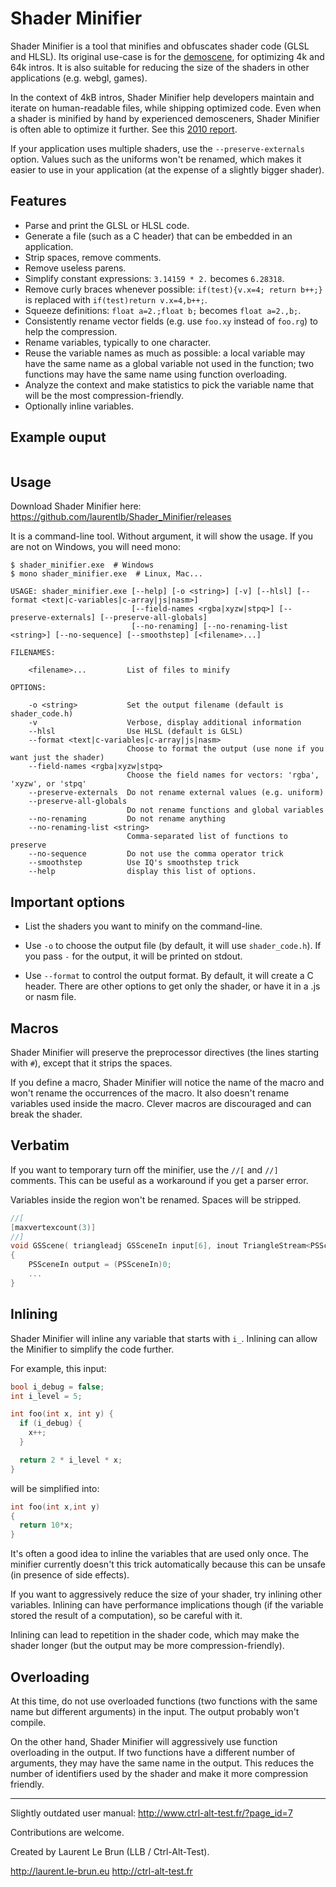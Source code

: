 # Shader Minifier


Shader Minifier is a tool that minifies and obfuscates shader code
(GLSL and HLSL). Its original use-case is for the
[demoscene](https://en.wikipedia.org/wiki/Demoscene), for optimizing
4k and 64k intros. It is also suitable for reducing the size of the
shaders in other applications (e.g. webgl, games).

In the context of 4kB intros, Shader Minifier help developers maintain and
iterate on human-readable files, while shipping optimized code. Even when a
shader is minified by hand by experienced demosceners, Shader Minifier is often
able to optimize it further. See this
[2010 report](https://www.ctrl-alt-test.fr/2010/glsl-minifier-smaller-and-smaller/).

If your application uses multiple shaders, use the `--preserve-externals`
option. Values such as the uniforms won't be renamed, which makes it easier to
use in your application (at the expense of a slightly bigger shader).

## Features

- Parse and print the GLSL or HLSL code.
- Generate a file (such as a C header) that can be embedded in an application.
- Strip spaces, remove comments.
- Remove useless parens.
- Simplify constant expressions: `3.14159 * 2.` becomes `6.28318`.
- Remove curly braces whenever possible: `if(test){v.x=4; return b++;}` is
replaced with `if(test)return v.x=4,b++;`.
- Squeeze definitions: `float a=2.;float b;` becomes `float a=2.,b;`.
- Consistently rename vector fields (e.g. use `foo.xy` instead of `foo.rg`) to
help the compression.
- Rename variables, typically to one character.
- Reuse the variable names as much as possible: a local variable may have the
same name as a global variable not used in the function; two functions may have
the same name using function overloading.
- Analyze the context and make statistics to pick the variable name that will be
the most compression-friendly.
- Optionally inline variables.

## Example ouput

```c

```

## Usage

Download Shader Minifier here:
  https://github.com/laurentlb/Shader_Minifier/releases

It is a command-line tool. Without argument, it will show the usage. If you are
not on Windows, you will need mono:

```
$ shader_minifier.exe  # Windows
$ mono shader_minifier.exe  # Linux, Mac...
```

```
USAGE: shader_minifier.exe [--help] [-o <string>] [-v] [--hlsl] [--format <text|c-variables|c-array|js|nasm>]
                           [--field-names <rgba|xyzw|stpq>] [--preserve-externals] [--preserve-all-globals]
                           [--no-renaming] [--no-renaming-list <string>] [--no-sequence] [--smoothstep] [<filename>...]

FILENAMES:

    <filename>...         List of files to minify

OPTIONS:

    -o <string>           Set the output filename (default is shader_code.h)
    -v                    Verbose, display additional information
    --hlsl                Use HLSL (default is GLSL)
    --format <text|c-variables|c-array|js|nasm>
                          Choose to format the output (use none if you want just the shader)
    --field-names <rgba|xyzw|stpq>
                          Choose the field names for vectors: 'rgba', 'xyzw', or 'stpq'
    --preserve-externals  Do not rename external values (e.g. uniform)
    --preserve-all-globals
                          Do not rename functions and global variables
    --no-renaming         Do not rename anything
    --no-renaming-list <string>
                          Comma-separated list of functions to preserve
    --no-sequence         Do not use the comma operator trick
    --smoothstep          Use IQ's smoothstep trick
    --help                display this list of options.
```

## Important options

* List the shaders you want to minify on the command-line.

* Use `-o` to choose the output file (by default, it will use `shader_code.h`).
  If you pass `-` for the output, it will be printed on stdout.

* Use `--format` to control the output format. By default, it will create a C
  header. There are other options to get only the shader, or have it in a .js or
  nasm file.

## Macros

Shader Minifier will preserve the preprocessor directives (the lines starting
with `#`), except that it strips the spaces.

If you define a macro, Shader Minifier will notice the name of the macro and
won't rename the occurrences of the macro. It also doesn't rename variables used
inside the macro. Clever macros are discouraged and can break the shader.

## Verbatim

If you want to temporary turn off the minifier, use the `//[` and `//]` comments. This can be useful as a workaround if you get a parser error.

Variables inside the region won't be renamed. Spaces will be stripped.

```c
//[
[maxvertexcount(3)]
//]
void GSScene( triangleadj GSSceneIn input[6], inout TriangleStream<PSSceneIn> OutputStream )
{   
    PSSceneIn output = (PSSceneIn)0;
    ...
}
```

## Inlining

Shader Minifier will inline any variable that starts with `i_`. Inlining can allow the Minifier to simplify the code further.

For example, this input:

```c
bool i_debug = false;
int i_level = 5;

int foo(int x, int y) {
  if (i_debug) {
    x++;
  }

  return 2 * i_level * x;
}
```

will be simplified into:

```c
int foo(int x,int y)
{
  return 10*x;
}
```

It's often a good idea to inline the variables that are used only once. The
minifier currently doesn't this trick automatically because this can be unsafe
(in presence of side effects).

If you want to aggressively reduce the size of your shader, try inlining other
variables. Inlining can have performance implications though (if the variable
stored the result of a computation), so be careful with it.

Inlining can lead to repetition in the shader code, which may make the shader
longer (but the output may be more compression-friendly).

## Overloading

At this time, do not use overloaded functions (two functions with the same name
but different arguments) in the input. The output probably won't compile.

On the other hand, Shader Minifier will aggressively use function overloading in
the output. If two functions have a different number of arguments, they may have
the same name in the output. This reduces the number of identifiers used by the
shader and make it more compression friendly.

---------

Slightly outdated user manual:
  http://www.ctrl-alt-test.fr/?page_id=7

Contributions are welcome.


Created by Laurent Le Brun (LLB / Ctrl-Alt-Test).

  http://laurent.le-brun.eu
  http://ctrl-alt-test.fr
